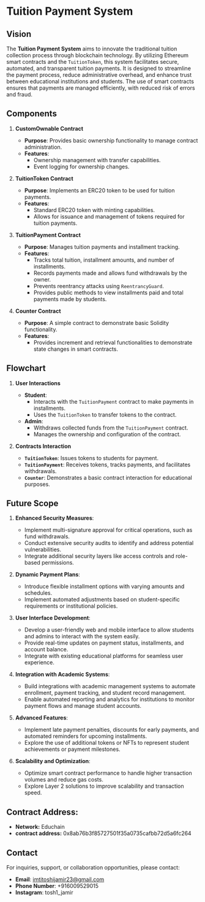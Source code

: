 # Tuition Payment System

## Vision
The **Tuition Payment System** aims to innovate the traditional tuition collection process through blockchain technology. By utilizing Ethereum smart contracts and the `TuitionToken`, this system facilitates secure, automated, and transparent tuition payments. It is designed to streamline the payment process, reduce administrative overhead, and enhance trust between educational institutions and students. The use of smart contracts ensures that payments are managed efficiently, with reduced risk of errors and fraud.

## Components

1. **CustomOwnable Contract**
   - **Purpose**: Provides basic ownership functionality to manage contract administration.
   - **Features**: 
     - Ownership management with transfer capabilities.
     - Event logging for ownership changes.

2. **TuitionToken Contract**
   - **Purpose**: Implements an ERC20 token to be used for tuition payments.
   - **Features**:
     - Standard ERC20 token with minting capabilities.
     - Allows for issuance and management of tokens required for tuition payments.

3. **TuitionPayment Contract**
   - **Purpose**: Manages tuition payments and installment tracking.
   - **Features**:
     - Tracks total tuition, installment amounts, and number of installments.
     - Records payments made and allows fund withdrawals by the owner.
     - Prevents reentrancy attacks using `ReentrancyGuard`.
     - Provides public methods to view installments paid and total payments made by students.

4. **Counter Contract**
   - **Purpose**: A simple contract to demonstrate basic Solidity functionality.
   - **Features**:
     - Provides increment and retrieval functionalities to demonstrate state changes in smart contracts.

## Flowchart

1. **User Interactions**
   - **Student**: 
     - Interacts with the `TuitionPayment` contract to make payments in installments.
     - Uses the `TuitionToken` to transfer tokens to the contract.
   - **Admin**: 
     - Withdraws collected funds from the `TuitionPayment` contract.
     - Manages the ownership and configuration of the contract.

2. **Contracts Interaction**
   - **`TuitionToken`**: Issues tokens to students for payment.
   - **`TuitionPayment`**: Receives tokens, tracks payments, and facilitates withdrawals.
   - **`Counter`**: Demonstrates a basic contract interaction for educational purposes.

## Future Scope
1. **Enhanced Security Measures**:
   - Implement multi-signature approval for critical operations, such as fund withdrawals.
   - Conduct extensive security audits to identify and address potential vulnerabilities.
   - Integrate additional security layers like access controls and role-based permissions.

2. **Dynamic Payment Plans**:
   - Introduce flexible installment options with varying amounts and schedules.
   - Implement automated adjustments based on student-specific requirements or institutional policies.

3. **User Interface Development**:
   - Develop a user-friendly web and mobile interface to allow students and admins to interact with the system easily.
   - Provide real-time updates on payment status, installments, and account balance.
   - Integrate with existing educational platforms for seamless user experience.

4. **Integration with Academic Systems**:
   - Build integrations with academic management systems to automate enrollment, payment tracking, and student record management.
   - Enable automated reporting and analytics for institutions to monitor payment flows and manage student accounts.

5. **Advanced Features**:
   - Implement late payment penalties, discounts for early payments, and automated reminders for upcoming installments.
   - Explore the use of additional tokens or NFTs to represent student achievements or payment milestones.

6. **Scalability and Optimization**:
   - Optimize smart contract performance to handle higher transaction volumes and reduce gas costs.
   - Explore Layer 2 solutions to improve scalability and transaction speed.
## **Contract Address**:
   - **Network:** Educhain
   - **contract address:** 0x8ab76b3f85727501f35a0735cafbb72d5a6fc264
## Contact
For inquiries, support, or collaboration opportunities, please contact:

- **Email**: imtitoshijamir23@gmail.com 
- **Phone Number**: +916009529015
- **Instagram**: tosh1_jamir
